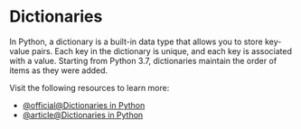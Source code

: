 # Dictionaries

In Python, a dictionary is a built-in data type that allows you to store key-value pairs. Each key in the dictionary is unique, and each key is associated with a value. Starting from Python 3.7, dictionaries maintain the order of items as they were added.

Visit the following resources to learn more:

- [@official@Dictionaries in Python](https://docs.python.org/3/tutorial/datastructures.html#dictionaries)
- [@article@Dictionaries in Python](https://realpython.com/python-dicts/)